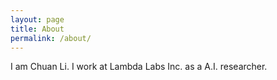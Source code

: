 ```yaml
---
layout: page
title: About
permalink: /about/
---
```


I am Chuan Li. I work at Lambda Labs Inc. as a A.I. researcher.  